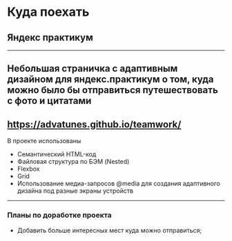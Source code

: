 # Куда поехать
## Яндекс практикум
------
Небольшая страничка с адаптивным дизайном для яндекс.практикум о том, куда можно было бы отправиться путешествовать с фото и цитатами
------
https://advatunes.github.io/teamwork/
------
В проекте использованы
* Семантический HTML-код
* Файловая структура по БЭМ (Nested)
* Flexbox
* Grid
* Использование медиа-запросов @media для создания адаптивного дизайна под разные экраны устройств
------
### Планы по доработке проекта
* Добавить больше интересных мест куда можно отправиться;

